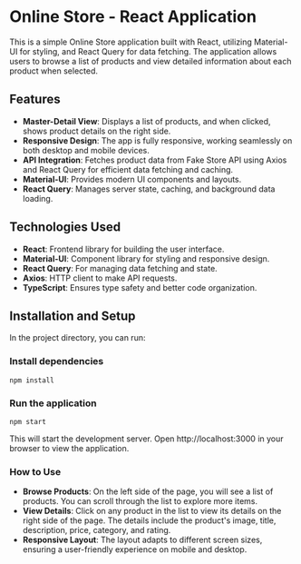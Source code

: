 # Online Store - React Application

This is a simple Online Store application built with React, utilizing Material-UI for styling, and React Query for data fetching. The application allows users to browse a list of products and view detailed information about each product when selected.

## Features

- **Master-Detail View**: Displays a list of products, and when clicked, shows product details on the right side.
- **Responsive Design**: The app is fully responsive, working seamlessly on both desktop and mobile devices.
- **API Integration**: Fetches product data from Fake Store API using Axios and React Query for efficient data fetching and caching.
- **Material-UI**: Provides modern UI components and layouts.
- **React Query**: Manages server state, caching, and background data loading.

## Technologies Used

- **React**: Frontend library for building the user interface.
- **Material-UI**: Component library for styling and responsive design.
- **React Query**: For managing data fetching and state.
- **Axios**: HTTP client to make API requests.
- **TypeScript**: Ensures type safety and better code organization.

## Installation and Setup

In the project directory, you can run:

### Install dependencies
`npm install`

### Run the application
`npm start`

This will start the development server. Open http://localhost:3000 in your browser to view the application.

### How to Use

- **Browse Products**: On the left side of the page, you will see a list of products. You can scroll through the list to explore more items.
- **View Details**: Click on any product in the list to view its details on the right side of the page. The details include the product's image, title, description, price, category, and rating.
- **Responsive Layout**: The layout adapts to different screen sizes, ensuring a user-friendly experience on mobile and desktop.
